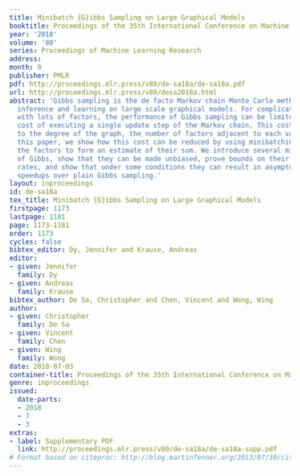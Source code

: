 ```yaml
---
title: Minibatch {G}ibbs Sampling on Large Graphical Models
booktitle: Proceedings of the 35th International Conference on Machine Learning
year: '2018'
volume: '80'
series: Proceedings of Machine Learning Research
address: 
month: 0
publisher: PMLR
pdf: http://proceedings.mlr.press/v80/de-sa18a/de-sa18a.pdf
url: http://proceedings.mlr.press/v80/desa2018a.html
abstract: 'Gibbs sampling is the de facto Markov chain Monte Carlo method used for
  inference and learning on large scale graphical models. For complicated factor graphs
  with lots of factors, the performance of Gibbs sampling can be limited by the computational
  cost of executing a single update step of the Markov chain. This cost is proportional
  to the degree of the graph, the number of factors adjacent to each variable. In
  this paper, we show how this cost can be reduced by using minibatching: subsampling
  the factors to form an estimate of their sum. We introduce several minibatched variants
  of Gibbs, show that they can be made unbiased, prove bounds on their convergence
  rates, and show that under some conditions they can result in asymptotic single-update-run-time
  speedups over plain Gibbs sampling.'
layout: inproceedings
id: de-sa18a
tex_title: Minibatch {G}ibbs Sampling on Large Graphical Models
firstpage: 1173
lastpage: 1181
page: 1173-1181
order: 1173
cycles: false
bibtex_editor: Dy, Jennifer and Krause, Andreas
editor:
- given: Jennifer
  family: Dy
- given: Andreas
  family: Krause
bibtex_author: De Sa, Christopher and Chen, Vincent and Wong, Wing
author:
- given: Christopher
  family: De Sa
- given: Vincent
  family: Chen
- given: Wing
  family: Wong
date: 2018-07-03
container-title: Proceedings of the 35th International Conference on Machine Learning
genre: inproceedings
issued:
  date-parts:
  - 2018
  - 7
  - 3
extras:
- label: Supplementary PDF
  link: http://proceedings.mlr.press/v80/de-sa18a/de-sa18a-supp.pdf
# Format based on citeproc: http://blog.martinfenner.org/2013/07/30/citeproc-yaml-for-bibliographies/
---
```

